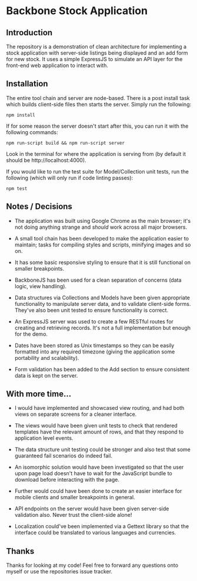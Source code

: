 # Backbone Stock Application

## Introduction
The repository is a demonstration of clean architecture for implementing a
stock application with server-side listings being displayed and an add form
for new stock. It uses a simple ExpressJS to simulate an API layer for the
front-end web application to interact with.


## Installation
The entire tool chain and server are node-based. There is a post install task
which builds client-side files then starts the server. Simply run the following:

```
npm install
```

If for some reason the server doesn't start after this, you can run it with
the following commands:

```
npm run-script build && npm run-script server
```

Look in the terminal for where the application is serving from (by default it
should be http://localhost:4000).

If you would like to run the test suite for Model/Collection unit tests, run
the following (which will only run if code linting passes):

```
npm test
```


## Notes / Decisions
- The application was built using Google Chrome as the main browser; it's not
doing anything strange and _should_ work across all major browsers.

- A small tool chain has been developed to make the application easier to
maintain; tasks for compiling styles and scripts, minifying images and so on.

- It has some basic responsive styling to ensure that it is still functional
on smaller breakpoints.

- BackboneJS has been used for a clean separation of concerns (data logic, view
handling).

- Data structures via Collections and Models have been given appropriate
functionality to manipulate server data, and to validate client-side forms.
They've also been unit tested to ensure functionality is correct.

- An ExpressJS server was used to create a few RESTful routes for creating and
retrieving records. It's not a full implementation but enough for the demo.

- Dates have been stored as Unix timestamps so they can be easily formatted into
any required timezone (giving the application some portability and scalability).

- Form validation has been added to the Add section to ensure consistent data is
kept on the server.


## With more time...
- I would have implemented and showcased view routing, and had both views on
separate screens for a cleaner interface.

- The views would have been given unit tests to check that rendered templates
have the relevant amount of rows, and that they respond to application level
events.

- The data structure unit testing could be stronger and also test that some
guaranteed fail scenarios do indeed fail.

- An isomorphic solution would have been investigated so that the user upon
page load doesn't have to wait for the JavaScript bundle to download before
interacting with the page.

- Further would could have been done to create an easier interface for mobile
clients and smaller breakpoints in general.

- API endpoints on the server would have been given server-side validation also.
Never trust the client-side alone!

- Localization could've been implemented via a Gettext library so that the
interface could be translated to various languages and currencies.

## Thanks

Thanks for looking at my code! Feel free to forward any questions onto myself
or use the repositories issue tracker.